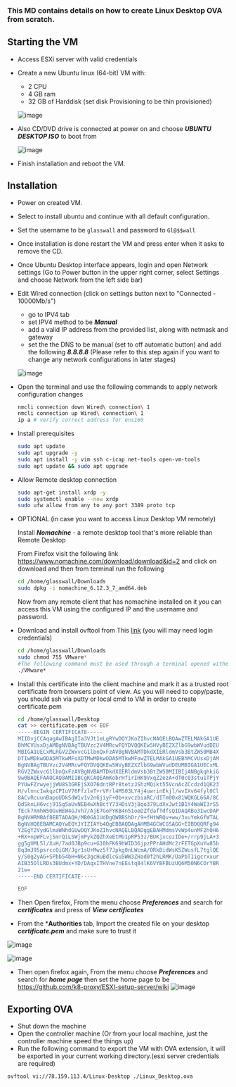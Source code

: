 ### This MD contains details on how to create Linux Desktop OVA from scratch.

## Starting the VM

* Access ESXi server with valid credentials 

* Create a new Ubuntu linux (64-bit) VM with:
  * 2 CPU
  * 4 GB ram 
  * 32 GB of Harddisk (set disk Provisioning to be thin provisioned) 

  ![image](https://user-images.githubusercontent.com/58347752/101004090-23006a00-3569-11eb-9052-1f5a9d3dbb99.png)

* Also CD/DVD drive is connected at power on and choose ***UBUNTU DESKTOP ISO*** to boot from

  ![image](https://user-images.githubusercontent.com/58347752/101005217-74a8f480-3569-11eb-8e7d-2fa83835c179.png)

* Finish installation and reboot the VM.

## Installation

* Power on created VM.

* Select to install ubuntu and continue with all default configuration.

* Set the username to be `glasswall` and password to `Gl@$$wall`

* Once installation is done restart the VM and press enter when it asks to remove the CD.

* Once Ubuntu Desktop interface appears, login and open Network settings (Go to Power button in the upper right corner, select Settings and choose Network from the left side bar)

* Edit Wired connection (click on settings button next to "Connected - 10000Mb/s")
  * go to IPV4 tab
  * set IPV4 method to be ***Manual*** 
  * add a valid IP address from the provided list, along with netmask and gateway
  * set the the DNS to be manual (set to off automatic button) and add the following ***8.8.8.8***  (Please refer to this step again if you want to change any network configurations in later stages)

  ![image](https://user-images.githubusercontent.com/58347752/101046373-a9c53f00-3589-11eb-8aea-c4e263d0c2ff.png)

* Open the terminal and use the following commands to apply network configuration changes

  ```bash
  nmcli connection down Wired\ connection\ 1
  nmcli connection up Wired\ connection\ 1
  ip a # verify correct address for ens160
  ```

* Install prerequisites 

  ```bash
  sudo apt update
  sudo apt upgrade -y
  sudo apt install -y vim ssh c-icap net-tools open-vm-tools
  sudo apt update && sudo apt upgrade
  ```

  
* Allow Remote desktop connection 

  ```bash
  sudo apt-get install xrdp -y
  sudo systemctl enable --now xrdp
  sudo ufw allow from any to any port 3389 proto tcp
  ```

* OPTIONAL (in case you want to access Linux Desktop VM remotely)

  Install ***Nomachine*** - a remote desktop tool that's more reliable than Remote Desktop

  ​From Firefox visit the following link https://www.nomachine.com/download/download&id=2 and click on download and then from terminal run the following

  ```bash
  cd /home/glasswall/Downloads
  sudo dpkg -i nomachine_6.12.3_7_amd64.deb
  ```
  
  ​Now from any remote client that has nomachine installed on it you can access this VM using the configured IP and the username and password.


* Download and install ovftool from This [link](https://download2.vmware.com/software/vmtools/1105/VMware-ovftool-4.4.0-15722219-lin.x86_64.bundle?HashKey=0ae0062f8101b853e7c677c183820f4a&params=%7B%22custnumber%22%3A%22dEBkaHdlamUqZQ%3D%3D%22%2C%22sourcefilesize%22%3A%2238.57+MB%22%2C%22dlgcode%22%3A%22OVFTOOL440%22%2C%22languagecode%22%3A%22en%22%2C%22source%22%3A%22BETA%22%2C%22downloadtype%22%3A%22manual%22%2C%22eula%22%3A%22N%22%2C%22downloaduuid%22%3A%226a50c45a-8320-489a-89cd-caba573f7462%22%2C%22purchased%22%3A%22N%22%2C%22dlgtype%22%3A%22Drivers+%26+Tools%22%2C%22productversion%22%3A%224.4.0%22%7D&AuthKey=1607006924_f313c8fb4e891f142ef8ac5a6180cd63) (you will may need login credentials)

  ```bash
  cd /home/glasswall/Downloads
  sudo chmod 755 VMware*
  #The following command must be used through a terminal opened withen the graphical user interface (A pop up window will be shown)
  ./VMware*
  ```

* Install this certificate into the client machine and mark it as a trusted root certificate from browsers point of view. As you will need to copy/paste, you should ssh via putty or local cmd to VM in order to create certificate.pem

  ```bash
  cd /home/glasswall/Desktop
  cat >> certificate.pem << EOF
  -----BEGIN CERTIFICATE-----
  MIIDvjCCAqagAwIBAgIIa3VJt1eLgRYwDQYJKoZIhvcNAQELBQAwZTELMAkGA1UE
  BhMCVUsxDjAMBgNVBAgTBUVzc2V4MRcwFQYDVQQKEw5HVyBEZXZlbG9wbWVudDEU
  MBIGA1UECxMLRGV2ZWxvcG1lbnQxFzAVBgNVBAMTDkdXIERldmVsb3BtZW50MB4X
  DTIwMDkwODA5MTkwMFoXDTMwMDkwODA5MTkwMFowZTELMAkGA1UEBhMCVUsxDjAM
  BgNVBAgTBUVzc2V4MRcwFQYDVQQKEw5HVyBEZXZlbG9wbWVudDEUMBIGA1UECxML
  RGV2ZWxvcG1lbnQxFzAVBgNVBAMTDkdXIERldmVsb3BtZW50MIIBIjANBgkqhkiG
  9w0BAQEFAAOCAQ8AMIIBCgKCAQEAmKobrHfirIHK9VxqZ2ezA+dT0c03stu1TPjY
  PYUwFZrwyejjWU8S3GREjSXO76dntRPr8tetzJShzMQikt55VcnAcZCcdzd1QK23
  H/vlnncIwkqzCPIuV76FfzleT+rVFrl4MS03LY4j4uwrinEkjl/wvIXv64fyl0Cl
  8ACvRcuunBapoUDkSdW1v1v2n6jiyF+Ob+xvczbiaRC/dITm00x81WQKGL66A/8C
  QdSknLH6vcj91Sg5aUvNEB4wXhBctY73HOsV3j8qo379LdXxJwt1B1Y4WaWI3rS5
  fEck7XmhW5OGvHEW4GJvh7/AjE7GoFYKB4n51oeDZfdafTdfsQIDAQABo3IwcDAP
  BgNVHRMBAf8EBTADAQH/MB0GA1UdDgQWBBShDr/9+fHtWRQv+ww/3xuYmkGfWTAL
  BgNVHQ8EBAMCAQYwEQYJYIZIAYb4QgEBBAQDAgAHMB4GCWCGSAGG+EIBDQQRFg94
  Y2EgY2VydGlmaWNhdGUwDQYJKoZIhvcNAQELBQADggEBAHMdmsVvWp4unMF2h0H6
  +RX+npWFLvjSmrQiLSWjmPykZQZhXeEtMU1pRP53z/BUKjxcozIDe+/rrp9jLA+3
  gg5gUML5l/XuH/7ad0JBp9cu+G10hFK69hWID36jpzPPrAHdMc2rFETGpXuYw85b
  8q3mJ95psrccQiGM/Jgr1sU+Mwz5f7Jpkg0nLWcmA/ORkBidWsK5ZWusfL7tglQE
  y/S0g2yAG+SPbb54bH+N6c3gcHuBdlcGu5WW3ZHad0f2hLRMK/UaPbT1igcrxxur
  AIB35OlLRDs3BUdmx+YD/DAqxITHVne7nEEstq84lK6VYBFBUzUQ6M50N6COrYBR
  21w=
  -----END CERTIFICATE-----
  
  EOF
  ```

* Then Open firefox, From the menu choose ***Preferences*** and search for ***certificates*** and press of ***View certificates*** 

* From the ***Authorities** tab, Import the created file on your desktop ***certificate.pem*** and make sure to trust it

![image](https://user-images.githubusercontent.com/58347752/101023030-de7dca00-357a-11eb-8335-78de7f89aee1.png)

![image](https://user-images.githubusercontent.com/58347752/101023218-21d83880-357b-11eb-9059-1911dd0b410d.png)

* Then open firefox again, From the menu choose ***Preferences*** and search for ***home page*** then set the home page to be https://github.com/k8-proxy/ESXI-setup-server/wiki
  ![image](https://user-images.githubusercontent.com/58347752/101022000-6ebb0f80-3579-11eb-964f-fccd2afea757.png)


## Exporting OVA

* Shut down the machine 
* Open the controller machine (Or from your local machine, just the controller machine speed the things up)
* Run the following command to export the VM with OVA extension, it will be exported in your current working directory.(esxi server credentials are required)

```bash
ovftool vi://78.159.113.4/Linux-Desktop ./Linux_Desktop.ova 
```
